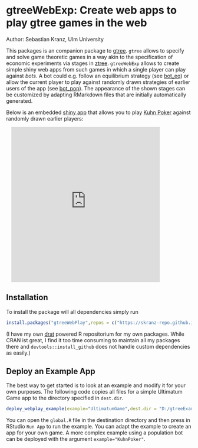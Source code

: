 # gtreeWebExp: Create web apps to play gtree games in the web

Author: Sebastian Kranz, Ulm University

This packages is an companion package to [gtree](skranz.github.io/gtree). `gtree` allows to specify and solve game theoretic games in a way akin to the specification of economic experiments via stages in [ztree](https://www.ztree.uzh.ch/en.html). `gtreeWebExp` allows to create simple shiny web apps from such games in which a single player can play against *bots*. A bot could e.g. follow an equilibrium strategy (see  [bot_eq](file:///D:/libraries/gtree/gtreeWebPlay/docs/reference/bot_eq.html)) or allow the current player to play against randomly drawn strategies of earlier users of the app (see [bot_pop]()). The appearance of the shown stages can be customized by adapting RMarkdown files that are initially automatically generated.

Below is an embedded [shiny app](https://gtree.econ.mathematik.uni-ulm.de/KuhnPoker/) that allows you to play [Kuhn Poker](https://en.wikipedia.org/wiki/Kuhn_poker) against randomly drawn earlier players:

<div align="center" style="width: 80%; padding-left: 1em; height: 30em;">
<iframe align="center" style="width: 100%; height: 100%; border-width: 0; border-style: solid;" src="https://gtree.econ.mathematik.uni-ulm.de/KuhnPoker"/>
</iframe>
</div>

## Installation

To install the package will all dependencies simply run
```r
install.packages("gtreeWebPlay",repos = c("https://skranz-repo.github.io/drat/",getOption("repos")))
```
(I have my own [drat](https://cran.r-project.org/web/packages/drat/index.html) powered R repositorium for my own packages. While CRAN ist great, I find it too time consuming to maintain all my packages there and `devtools::install_github` does not handle custom dependencies as easily.)

## Deploy an Example App

The best way to get started is to look at an example and modify it for your own purposes. The following code copies all files for a simple Ultimatum Game app to the directory specified in `dest.dir`.
```r
deploy_webplay_example(example="UltimatumGame",dest.dir = "D:/gtreeExamples/UltimatumGame")
```
You can open the `global.R` file in the destination directory and then press in RStudio `Run App` to run the example. You can adapt the example to create an app for your own game. A more complex example using a population bot can be deployed with the argument `example="KuhnPoker"`.
